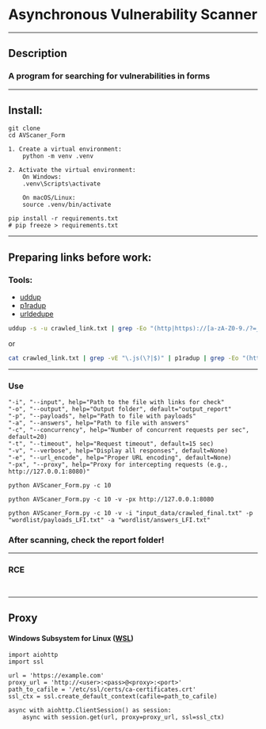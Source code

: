 
# Asynchronous Vulnerability Scanner

---

## Description
### A program for searching for vulnerabilities in forms

---

## Install:
```pycon
git clone 
cd AVScaner_Form
```
```pycon
1. Create a virtual environment:
    python -m venv .venv

2. Activate the virtual environment:
    On Windows:
    .venv\Scripts\activate
    
    On macOS/Linux:
    source .venv/bin/activate

pip install -r requirements.txt
# pip freeze > requirements.txt
```

---

## Preparing links before work:
### Tools:
- [uddup](https://github.com/rotemreiss/uddup)
- [p1radup](https://github.com/iambouali/p1radup)
- [urldedupe](https://github.com/ameenmaali/urldedupe)

```bash
uddup -s -u crawled_link.txt | grep -Eo "(http|https)://[a-zA-Z0-9./?=_%:-]*" | sort -u | urldedupe -s | grep '=' | sort -u > crawled_final.txt
```
or
```bash
cat crawled_link.txt | grep -vE "\.js(\?|$)" | p1radup | grep -Eo "(http|https)://[a-zA-Z0-9./?=_%:-]*"  > crawled_final.txt
```
---

### Use
```text
"-i", "--input", help="Path to the file with links for check"
"-o", "--output", help="Output folder", default="output_report"
"-p", "--payloads", help="Path to file with payloads"
"-a", "--answers", help="Path to file with answers"
"-c", "--concurrency", help="Number of concurrent requests per sec", default=20)
"-t", "--timeout", help="Request timeout", default=15 sec)
"-v", "--verbose", help="Display all responses", default=None)
"-e", "--url_encode", help="Proper URL encoding", default=None)
"-px", "--proxy", help="Proxy for intercepting requests (e.g., http://127.0.0.1:8080)"
```
```pycon
python AVScaner_Form.py -c 10 

python AVScaner_Form.py -c 10 -v -px http://127.0.0.1:8080

python AVScaner_Form.py -c 10 -v -i "input_data/crawled_final.txt" -p "wordlist/payloads_LFI.txt" -a "wordlist/answers_LFI.txt"
```

### After scanning, check the **report** folder!

---

### RCE

```bash

```


```bash

```

---

## Proxy
####  Windows Subsystem for Linux ([WSL](https://stackoverflow.com/questions/51887784/using-aiohttp-with-proxy/78727608#78727608))

```text
import aiohttp
import ssl

url = 'https://example.com'
proxy_url = 'http://<user>:<pass>@<proxy>:<port>'
path_to_cafile = '/etc/ssl/certs/ca-certificates.crt'
ssl_ctx = ssl.create_default_context(cafile=path_to_cafile)

async with aiohttp.ClientSession() as session:
    async with session.get(url, proxy=proxy_url, ssl=ssl_ctx) 
```